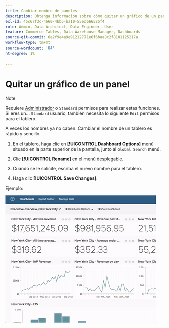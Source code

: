 ```yaml
---
title: Cambiar nombre de paneles
description: Obtenga información sobre cómo quitar un gráfico de un panel.
exl-id: 45c67f3c-4660-4bb5-ba10-55ed666525f4
role: Admin, Data Architect, Data Engineer, User
feature: Commerce Tables, Data Warehouse Manager, Dashboards
source-git-commit: 6e2f9e4a9e91212771e6f6baa8c2f8101125217a
workflow-type: tm+mt
source-wordcount: '84'
ht-degree: 1%

---
```


# Quitar un gráfico de un panel

>[!NOTE]
>
>Requiere [Administrador](../../administrator/user-management/user-management.md) o `Standard` permisos para realizar estas funciones. Si eres un... `Standard` usuario, también necesita lo siguiente `Edit` permisos para el tablero.

A veces los nombres ya no caben. Cambiar el nombre de un tablero es rápido y sencillo.

1. En el tablero, haga clic en **[!UICONTROL Dashboard Options]** menú situado en la parte superior de la pantalla, junto al `Global Search` menú.

1. Clic **[!UICONTROL Rename]** en el menú desplegable.

1. Cuando se le solicite, escriba el nuevo nombre para el tablero.

1. Haga clic **[!UICONTROL Save Changes]**.

Ejemplo:

![cambiar nombre de tablero](../../assets/renaming-dboard.gif)
